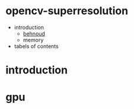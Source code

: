 # opencv-superresolution
* introduction
  * [behnoud](#gpu)
  * memory
* tabels of contents
# introduction
# gpu
